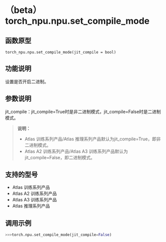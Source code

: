 # （beta）torch_npu.npu.set_compile_mode

## 函数原型

```
torch_npu.npu.set_compile_mode(jit_compile = bool)
```

## 功能说明

设置是否开启二进制。

## 参数说明

jit_compile：jit_compile=True时是非二进制模式，jit_compile=False时是二进制模式。

>**说明：**<br>
>- Atlas 训练系列产品/Atlas 推理系列产品默认为jit_compile=True，即非二进制模式。
>- Atlas A2 训练系列产品/Atlas A3 训练系列产品默认为jit_compile=False，即二进制模式。

## 支持的型号

- <term>Atlas 训练系列产品</term>
- <term>Atlas A2 训练系列产品</term>
- <term>Atlas A3 训练系列产品</term>
- <term>Atlas 推理系列产品</term>

## 调用示例

```python
>>>torch.npu.set_compile_mode(jit_compile=False)
```

